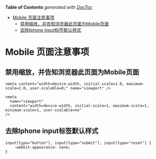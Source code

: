 <!-- START doctoc generated TOC please keep comment here to allow auto update -->
<!-- DON'T EDIT THIS SECTION, INSTEAD RE-RUN doctoc TO UPDATE -->
**Table of Contents**  *generated with [DocToc](https://github.com/thlorenz/doctoc)*

- [Mobile 页面注意事项](#mobile-%E9%A1%B5%E9%9D%A2%E6%B3%A8%E6%84%8F%E4%BA%8B%E9%A1%B9)
  - [禁用缩放，并告知浏览器此页面为Mobile页面](#%E7%A6%81%E7%94%A8%E7%BC%A9%E6%94%BE%E5%B9%B6%E5%91%8A%E7%9F%A5%E6%B5%8F%E8%A7%88%E5%99%A8%E6%AD%A4%E9%A1%B5%E9%9D%A2%E4%B8%BAmobile%E9%A1%B5%E9%9D%A2)
  - [去除Iphone input标签默认样式](#%E5%8E%BB%E9%99%A4iphone-input%E6%A0%87%E7%AD%BE%E9%BB%98%E8%AE%A4%E6%A0%B7%E5%BC%8F)

<!-- END doctoc generated TOC please keep comment here to allow auto update -->

# Mobile 页面注意事项

## 禁用缩放，并告知浏览器此页面为Mobile页面

	<meta content="width=device-width, initial-scale=1.0, maximum-scale=1.0, user-scalable=0;" name="viewport" />
	
	<meta
	  name="viewport"
	  content="width=device-width, initial-scale=1, maximum-scale=1, minimum-scale=1, user-scalable=no"
	/>

## 去除Iphone input标签默认样式

	input[type="button"], input[type="submit"], input[type="reset"] {
		-webkit-appearance: none;
	}

